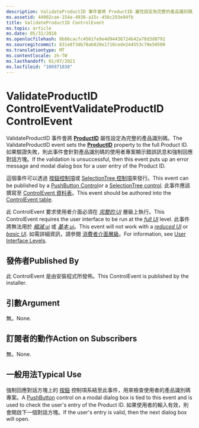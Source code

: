 ```yaml
---
description: ValidateProductID 事件會將 ProductID 屬性設定為完整的產品識別碼。 如果驗證失敗，則此事件會針對產品識別碼的使用者專案顯示錯誤訊息和強制回應對話方塊。
ms.assetid: 44002cae-154a-4938-a15c-456c293e94fb
title: ValidateProductID ControlEvent
ms.topic: article
ms.date: 05/31/2018
ms.openlocfilehash: 8b86cacfc4561fe9e4d94436724b42a78d3d8792
ms.sourcegitcommit: 831e8f3db78ab820e1710cede244553c70e50500
ms.translationtype: MT
ms.contentlocale: zh-TW
ms.lasthandoff: 01/07/2021
ms.locfileid: "106971038"
---
```

# <a name="validateproductid-controlevent"></a><span data-ttu-id="6f25a-104">ValidateProductID ControlEvent</span><span class="sxs-lookup"><span data-stu-id="6f25a-104">ValidateProductID ControlEvent</span></span>

<span data-ttu-id="6f25a-105">ValidateProductID 事件會將 [**ProductID**](productid.md) 屬性設定為完整的產品識別碼。</span><span class="sxs-lookup"><span data-stu-id="6f25a-105">The ValidateProductID event sets the [**ProductID**](productid.md) property to the full Product ID.</span></span> <span data-ttu-id="6f25a-106">如果驗證失敗，則此事件會針對產品識別碼的使用者專案顯示錯誤訊息和強制回應對話方塊。</span><span class="sxs-lookup"><span data-stu-id="6f25a-106">If the validation is unsuccessful, then this event puts up an error message and modal dialog box for a user entry of the Product ID.</span></span>

<span data-ttu-id="6f25a-107">這個事件可以透過 [按鈕控制項](pushbutton-control.md)或 [SelectionTree 控制項](selectiontree-control.md)來發行。</span><span class="sxs-lookup"><span data-stu-id="6f25a-107">This event can be published by a [PushButton Control](pushbutton-control.md)or a [SelectionTree control](selectiontree-control.md).</span></span> <span data-ttu-id="6f25a-108">此事件應該撰寫至 [ControlEvent 資料表](controlevent-table.md)。</span><span class="sxs-lookup"><span data-stu-id="6f25a-108">This event should be authored into the [ControlEvent table](controlevent-table.md).</span></span>

<span data-ttu-id="6f25a-109">此 ControlEvent 要求使用者介面必須在 [*完整的 UI*](f-gly.md) 層級上執行。</span><span class="sxs-lookup"><span data-stu-id="6f25a-109">This ControlEvent requires the user interface to be run at the [*full UI*](f-gly.md) level.</span></span> <span data-ttu-id="6f25a-110">此事件將無法用於 [*縮減 ui*](r-gly.md) 或 [*基本 ui*](b-gly.md)。</span><span class="sxs-lookup"><span data-stu-id="6f25a-110">This event will not work with a [*reduced UI*](r-gly.md) or [*basic UI*](b-gly.md).</span></span> <span data-ttu-id="6f25a-111">如需詳細資訊，請參閱 [消費者介面層級](user-interface-levels.md)。</span><span class="sxs-lookup"><span data-stu-id="6f25a-111">For information, see [User Interface Levels](user-interface-levels.md).</span></span>

## <a name="published-by"></a><span data-ttu-id="6f25a-112">發佈者</span><span class="sxs-lookup"><span data-stu-id="6f25a-112">Published By</span></span>

<span data-ttu-id="6f25a-113">此 ControlEvent 是由安裝程式所發佈。</span><span class="sxs-lookup"><span data-stu-id="6f25a-113">This ControlEvent is published by the installer.</span></span>

## <a name="argument"></a><span data-ttu-id="6f25a-114">引數</span><span class="sxs-lookup"><span data-stu-id="6f25a-114">Argument</span></span>

<span data-ttu-id="6f25a-115">無。</span><span class="sxs-lookup"><span data-stu-id="6f25a-115">None.</span></span>

## <a name="action-on-subscribers"></a><span data-ttu-id="6f25a-116">訂閱者的動作</span><span class="sxs-lookup"><span data-stu-id="6f25a-116">Action on Subscribers</span></span>

<span data-ttu-id="6f25a-117">無。</span><span class="sxs-lookup"><span data-stu-id="6f25a-117">None.</span></span>

## <a name="typical-use"></a><span data-ttu-id="6f25a-118">一般用法</span><span class="sxs-lookup"><span data-stu-id="6f25a-118">Typical Use</span></span>

<span data-ttu-id="6f25a-119">強制回應對話方塊上的 [按鈕](pushbutton-control.md) 控制項系結至此事件，用來檢查使用者的產品識別碼專案。</span><span class="sxs-lookup"><span data-stu-id="6f25a-119">A [PushButton](pushbutton-control.md) control on a modal dialog box is tied to this event and is used to check the user's entry of the Product ID.</span></span> <span data-ttu-id="6f25a-120">如果使用者的輸入有效，則會開啟下一個對話方塊。</span><span class="sxs-lookup"><span data-stu-id="6f25a-120">If the user's entry is valid, then the next dialog box will open.</span></span>

 

 



